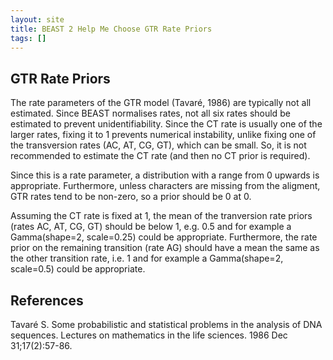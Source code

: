 ```yaml
---
layout: site
title: BEAST 2 Help Me Choose GTR Rate Priors
tags: []
---
```


## GTR Rate Priors

The rate parameters of the GTR model (Tavaré, 1986) are typically not all estimated.
Since BEAST normalises rates, not all six rates should be estimated to prevent unidentifiability.
Since the CT rate is usually one of the larger rates, fixing it to 1 prevents numerical instability, unlike fixing one of the transversion rates (AC, AT, CG, GT), which can be small.
So, it is not recommended to estimate the CT rate (and then no CT prior is required).

Since this is a rate parameter, a distribution with a range from 0 upwards is appropriate.
Furthermore, unless characters are missing from the aligment, GTR rates tend to be non-zero, so a prior should be 0 at 0.

Assuming the CT rate is fixed at 1, the mean of the tranversion rate priors (rates AC, AT, CG, GT)  should be below 1, e.g. 0.5 and for example a Gamma(shape=2, scale=0.25) could be appropriate.
Furthermore, the rate prior on the remaining transition (rate AG) should have a mean the same as the other transition rate, i.e. 1 and for example a Gamma(shape=2, scale=0.5) could be appropriate. 

## References 

Tavaré S. Some probabilistic and statistical problems in the analysis of DNA sequences. Lectures on mathematics in the life sciences. 1986 Dec 31;17(2):57-86.
